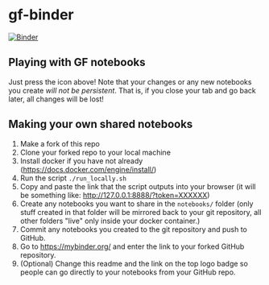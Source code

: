 # gf-binder
[![Binder](https://mybinder.org/badge_logo.svg)](https://mybinder.org/v2/gh/okalldal/gf-binder/master)

## Playing with GF notebooks
Just press the icon above! Note that your changes or any new notebooks you create *will not be persistent*. That is, if you close your tab and go back later, all changes will be lost!

## Making your own shared notebooks
1. Make a fork of this repo
2. Clone your forked repo to your local machine
3. Install docker if you have not already (https://docs.docker.com/engine/install/)
4. Run the script `./run_locally.sh`
5. Copy and paste the link that the script outputs into your browser (it will be something like: http://127.0.0.1:8888/?token=XXXXXX)
6. Create any notebooks you want to share in the `notebooks/` folder (only stuff created in that folder will be mirrored back to your git repository, all other folders "live" only inside your docker container.)
7. Commit any notebooks you created to the git repository and push to GitHub.
8. Go to https://mybinder.org/ and enter the link to your forked GitHub repository.
9. (Optional) Change this readme and the link on the top logo badge so people can go directly to your notebooks from your GitHub repo.